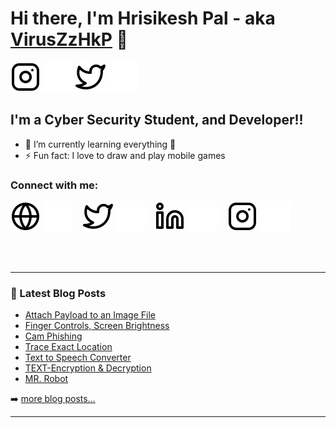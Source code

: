 # Hi there, I'm Hrisikesh Pal - aka [VirusZzHkP](https://viruszzwarning.medium.com) 👋 


[![website](./img/instagram-light.svg)](https://www.instagram.com/lyadhkhor_hrisi#gh-light-mode-only)
[![website](./img/instagram-dark.svg)](https://www.instagram.com/lyadhkhor_hrisi#gh-dark-mode-only) 
[![website](./img/twitter-light.svg)](https://twitter.com/intent/follow?original_referer=https%3A%2F%2Fgithub.com%2FcodeSTACKr&screen_name=hrisikesh_pal#gh-light-mode-only)
[![website](./img/twitter-dark.svg)](https://twitter.com/intent/follow?original_referer=https%3A%2F%2Fgithub.com%2FcodeSTACKr&screen_name=hrisikesh_pal#gh-dark-mode-only)
## I'm a Cyber Security Student, and Developer!!

- 🌱 I’m currently learning everything 🤣
- ⚡ Fun fact: I love to draw and play mobile games

### Connect with me:

[![website](./img/globe-light.svg)](https://viruszzwarning.medium.com#gh-light-mode-only)
[![website](./img/globe-dark.svg)](https://viruszzwarning.medium.com#gh-dark-mode-only)
&nbsp;&nbsp;
[![website](./img/twitter-light.svg)](https://twitter.com/hrisikesh_pal#gh-light-mode-only)
[![website](./img/twitter-dark.svg)](https://twitter.com/hrisikesh_pal#gh-dark-mode-only)
&nbsp;&nbsp;
[![website](./img/linkedin-light.svg)](https://www.linkedin.com/in/viruszzwarning#gh-light-mode-only)
[![website](./img/linkedin-dark.svg)](https://www.linkedin.com/in/viruszzwarning#gh-dark-mode-only)
&nbsp;&nbsp;
[![website](./img/instagram-light.svg)](https://www.instagram.com/lyadhkhor_hrisi#gh-light-mode-only)
[![website](./img/instagram-dark.svg)](https://www.instagram.com/lyadhkhor_hrisi#gh-dark-mode-only)


<br />
<br />

---

### 📕 Latest Blog Posts

<!-- BLOG-POST-LIST:START -->
- [Attach Payload to an Image File](https://systemweakness.com/attach-payload-to-an-executable-file-22465743c617?source=rss-2031c928a537------2)
- [Finger Controls, Screen Brightness](https://systemweakness.com/finger-controls-screen-brightness-644ea09ce7de?source=rss-2031c928a537------2)
- [Cam Phishing](https://systemweakness.com/cam-phishing-d081a222cde1?source=rss-2031c928a537------2)
- [Trace Exact Location](https://systemweakness.com/trace-exact-location-101ff4f963a4?source=rss-2031c928a537------2)
- [Text to Speech Converter](https://systemweakness.com/text-to-speech-converter-b9a7192fec97?source=rss-2031c928a537------2)
- [TEXT-Encryption & Decryption](https://systemweakness.com/text-encryption-decryption-9e3204ed2fe9?source=rss-2031c928a537------2)
- [MR. Robot](https://systemweakness.com/mr-robot-519759701ebd?source=rss-2031c928a537------2)

<!-- BLOG-POST-LIST:END -->

➡️ [more blog posts...](https://viruszzwarning.medium.com/)

---


